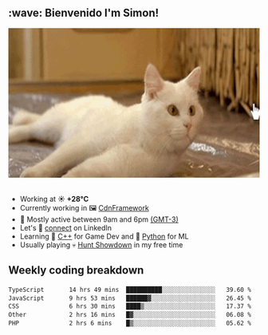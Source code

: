 <h2>:wave: <b>Bienvenido I'm Simon!&nbsp;</b></h2>

<section>
  <img src="./static/banner.gif" height=300 width=1000>
</section>

<br>

<ul>
  <li>
		<!--START_SECTION:weather-->
		Working at <b>☀️   +28°C</b>
		<!--END_SECTION:weather-->
  </li>
  <li>
    Currently working in 🖼️&nbsp;<a href=https://github.com/snapverse/cdn-framework target=_blank>CdnFramework</a>
  </li>
  <li>
    🚩 Mostly active between 9am and 6pm <a href=https://onlinealarmkur.com/world/es target=_blank>(GMT-3)</a>
  </li>
  <li>
    Let's 🔗&nbsp;<a href=https://www.linkedin.com/in/itsimmons target=_blank>connect</a> on LinkedIn
  </li>
  <li>
    Learning 👴&nbsp;<a href=https://images3.memedroid.com/images/UPLOADED755/65f2bce6734f6.webp target=_blank>C++</a> for Game Dev and 🐍&nbsp;<a href=https://qph.cf2.quoracdn.net/main-qimg-4472b6229cb75bf66ab531f3ebd4f975-lq target=_blank>Python</a> for ML
  </li>
  <li>
    Usually playing 💀&nbsp;<a href=https://www.huntshowdown.com target=_blank>Hunt Showdown</a> in my free time
  </li>
</ul>

<h2><b>Weekly coding breakdown </b></h2>

<!--START_SECTION:waka-->

```txt
TypeScript       14 hrs 49 mins  ██████████░░░░░░░░░░░░░░░   39.60 %
JavaScript       9 hrs 53 mins   ██████▓░░░░░░░░░░░░░░░░░░   26.45 %
CSS              6 hrs 30 mins   ████▒░░░░░░░░░░░░░░░░░░░░   17.37 %
Other            2 hrs 16 mins   █▓░░░░░░░░░░░░░░░░░░░░░░░   06.08 %
PHP              2 hrs 6 mins    █▒░░░░░░░░░░░░░░░░░░░░░░░   05.62 %
```

<!--END_SECTION:waka-->
